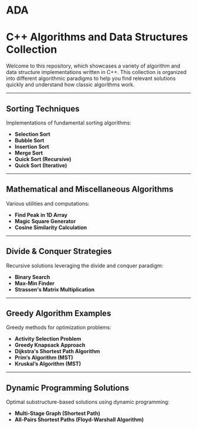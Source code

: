 # ADA
# C++ Algorithms and Data Structures Collection

Welcome to this repository, which showcases a variety of algorithm and data structure implementations written in C++. This collection is organized into different algorithmic paradigms to help you find relevant solutions quickly and understand how classic algorithms work.

---

##  Sorting Techniques
Implementations of fundamental sorting algorithms:

- **Selection Sort**  
- **Bubble Sort** 
- **Insertion Sort** 
- **Merge Sort** 
- **Quick Sort (Recursive)** 
- **Quick Sort (Iterative)** 

---

##  Mathematical and Miscellaneous Algorithms
Various utilities and computations:

- **Find Peak in 1D Array** 
- **Magic Square Generator** 
- **Cosine Similarity Calculation**  

---

##  Divide & Conquer Strategies
Recursive solutions leveraging the divide and conquer paradigm:

- **Binary Search**
- **Max-Min Finder**
- **Strassen's Matrix Multiplication**  

---

##  Greedy Algorithm Examples
Greedy methods for optimization problems:

- **Activity Selection Problem** 
- **Greedy Knapsack Approach** 
- **Dijkstra's Shortest Path Algorithm** 
- **Prim’s Algorithm (MST)**
- **Kruskal’s Algorithm (MST)**  

---

##  Dynamic Programming Solutions
Optimal substructure-based solutions using dynamic programming:

- **Multi-Stage Graph (Shortest Path)**
- **All-Pairs Shortest Paths (Floyd-Warshall Algorithm)** 
